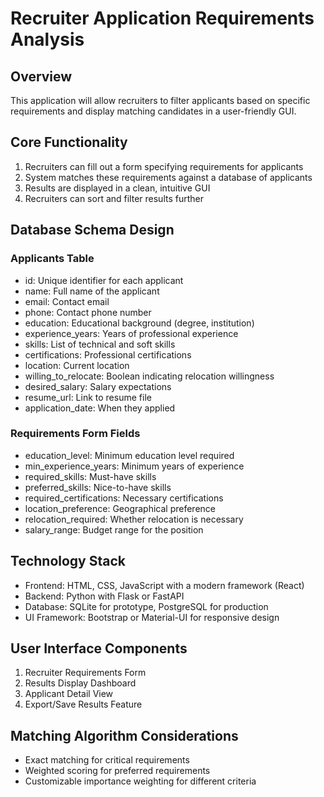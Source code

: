 # Recruiter Application Requirements Analysis

## Overview
This application will allow recruiters to filter applicants based on specific requirements and display matching candidates in a user-friendly GUI.

## Core Functionality
1. Recruiters can fill out a form specifying requirements for applicants
2. System matches these requirements against a database of applicants
3. Results are displayed in a clean, intuitive GUI
4. Recruiters can sort and filter results further

## Database Schema Design

### Applicants Table
- id: Unique identifier for each applicant
- name: Full name of the applicant
- email: Contact email
- phone: Contact phone number
- education: Educational background (degree, institution)
- experience_years: Years of professional experience
- skills: List of technical and soft skills
- certifications: Professional certifications
- location: Current location
- willing_to_relocate: Boolean indicating relocation willingness
- desired_salary: Salary expectations
- resume_url: Link to resume file
- application_date: When they applied

### Requirements Form Fields
- education_level: Minimum education level required
- min_experience_years: Minimum years of experience
- required_skills: Must-have skills
- preferred_skills: Nice-to-have skills
- required_certifications: Necessary certifications
- location_preference: Geographical preference
- relocation_required: Whether relocation is necessary
- salary_range: Budget range for the position

## Technology Stack
- Frontend: HTML, CSS, JavaScript with a modern framework (React)
- Backend: Python with Flask or FastAPI
- Database: SQLite for prototype, PostgreSQL for production
- UI Framework: Bootstrap or Material-UI for responsive design

## User Interface Components
1. Recruiter Requirements Form
2. Results Display Dashboard
3. Applicant Detail View
4. Export/Save Results Feature

## Matching Algorithm Considerations
- Exact matching for critical requirements
- Weighted scoring for preferred requirements
- Customizable importance weighting for different criteria
